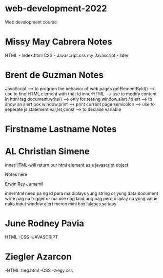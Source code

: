 # web-development-2022

Web development course

# Missy May Cabrera Notes
HTML - Index.html
CSS - Javascript.css
my Javascript - later

# Brent de Guzman Notes

JavaScript --> to program the behavior of web pages
getElementById() --> use to find HTML element with that Id
innerHTML --> use to modify content in html tag
document.write() --> only for testing
window.alert / alert --> to show an alert box
window.print --> print current page
semicolon --> use to seperate js statement
var,let,const --> to declaire variable

# Firstname Lastname Notes

 # AL Christian Simene 
 innerHTML-will return our html element as a javascript object

Notes here

Erwin Rey Jumamil

innerhtml need pa ng id para ma diplays yung string or yung data
document write pag na trigger or ma use nag laod ang pag pero dsiplay na yung value naka input
window alert meron mini box lalabas sa taas
# June Rodney Pavia
HTML
-CSS
-JAVASCRIPT
# Ziegler Azarcon
-HTML zieg.html
-CSS -ziegy.css

